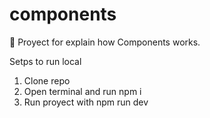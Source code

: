 # components

🎉 Proyect for explain how Components works.


Setps to run local
<ol>
<li>
Clone repo
</li>
<li>
Open terminal and run npm i 
</li>
<li>
Run proyect with npm run dev
</li>
</ol>


